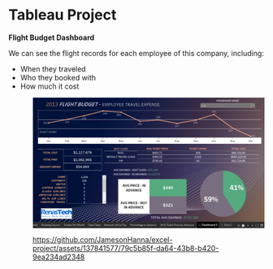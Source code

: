 # Tableau Project

**Flight Budget Dashboard**  

We can see the flight records for each employee of this company, including:

<ul>
  <li>When they traveled</li>
  <li>Who they booked with</li>
  <li>How much it cost</li>
<ul>  
  
<img src ="https://github.com/JamesonHanna/excel-project/blob/main/Screenshot%20(5).png?raw=true" align="center" width="600" height="auto">

https://github.com/JamesonHanna/excel-project/assets/137841577/79c5b85f-da64-43b8-b420-9ea234ad2348

